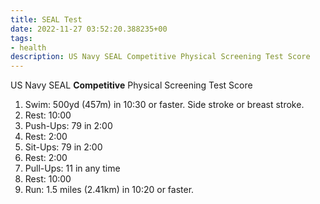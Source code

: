 ```yaml
---
title: SEAL Test
date: 2022-11-27 03:52:20.388235+00
tags:
- health
description: US Navy SEAL Competitive Physical Screening Test Score
---
```

US Navy SEAL **Competitive** Physical
Screening Test Score

1. Swim: 500yd (457m) in 10:30 or faster. Side stroke or breast stroke.
2. Rest: 10:00
3. Push-Ups: 79 in 2:00
4. Rest: 2:00
5. Sit-Ups: 79 in 2:00
6. Rest: 2:00
7. Pull-Ups: 11 in any time
8. Rest: 10:00
9. Run: 1.5 miles (2.41km) in 10:20 or faster.
